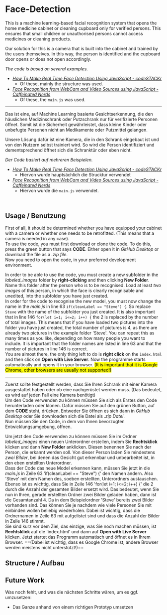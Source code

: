 # Face-Detection

This is a machine learning-based facial recognition system that opens the home medicine cabinet or cleaning cupboard only for verified persons.
This ensures that small children or unauthorised persons cannot access medicines or cleaning products.

Our solution for this is a camera that is built into the cabinet and trained by the users themselves.
In this way, the person is identified and the cupboard door opens or does not open accordingly.

_The code is based on several examples._
* _[How To Make Real Time Face Detection Using JavaScript - codeSTACKr](https://www.youtube.com/watch?v=h_Dj_gVXao4)_ 
    * Of these, mainly the structure was used.
* _[Face Recognition from WebCam and Video Sources using JavaScript - Caffeinated Nerds](https://www.youtube.com/watch?v=h_Dj_gVXao4)_
    * Of these, the `main.js` was used.<br>

---

Das ist eine, auf Machine Learning basierte Gesichtserkennung, die den häuslichen Medizinschrank oder Putzschrank nur für verifizierte Personen öffnet.
Somit ist die Sicherheit gewährleistet, dass kleine Kinder oder unbefugte Personen nicht an Medikamente oder Putzmittel gelangen.

Unsere Lösung dafür ist eine Kamera, die in den Schrank eingebaut ist und von den Nutzern selbst trainiert wird.
So wird die Person identifiziert und dementsprechend öffnet sich die Schranktür oder eben nicht.

_Der Code basiert auf mehreren Beispielen._
* _[How To Make Real Time Face Detection Using JavaScript - codeSTACKr](https://www.youtube.com/watch?v=h_Dj_gVXao4)_ 
    * Hiervon wurde hauptsächlich die Strucktur verwendet
* _[Face Recognition from WebCam and Video Sources using JavaScript - Caffeinated Nerds](https://www.youtube.com/watch?v=h_Dj_gVXao4)_
    * Hiervon wurde die `main.js` verwendet.
<br>

## Usage / Benutzung

First of all, it should be determined whether you have equipped your cabinet with a camera or whether one needs to be retrofitted. 
(This means that a camera is needed in any case).
<br>
To use the code, you must first download or clone the code.
To do this, press the green button that says **CODE**. Either open it in *GitHub Desktop* or download the file as a *.zip file*.
<br>
Now you need to open the code, in your preferred development environment.
<br>

In order to be able to use the code, you must create a new subfolder in the *labeled_images* folder by **right-clicking** and then clicking **New Folder**.  Name this folder after the person who is to be recognised. Load at least *two images* of this person, in which the face is clearly recognisable and unedited, into the subfolder you have just created.
<br>
In order for the code to recognise the new model, you must now change the name in the *main.js* in line 63 `if(cleanLabel == "Steve") {`. So replace `Steve` with the name of the subfolder you just created. It is also important that in line 146 `for(let i=1; i<=2; i++) {` the 2 is replaced by the number of total images. This means that if you have loaded two pictures into the folder you have just created, the total number of pictures is 4, as there are already two pictures in the example folder 'Steve'. 
You can repeat this as many times as you like, depending on how many people you want to include. It is important that the folder names are listed in line 63 and that the number of pictures in line 146 is correct. 
<br>
You are almost there, the only thing left to do is **right click** on the `index.html` and then click on **Open with Live Server**. Now the programme starts automatically and opens it in your browser. <mark>(It is important that it is Google Chrome, other browsers are usually not supported!)</mark>
<br>

---

Zuerst sollte festgestellt werden, dass Sie Ihren Schrank mit einer Kamera ausgestattet haben oder ob eine nachgerüstet werden muss.
(Das bedeutet, es wird auf jeden Fall eine Kamera benötigt)
<br>
Um den Code verwenden zu können müssen Sie sich als Erstes den Code herunterladen oder klonen.
Dafür müssen Sie auf den grünen Button, auf dem **CODE** steht, drücken. Entweder Sie öffnen es sich dann in *GitHub Desktop* oder Sie downloaden sich die Datei als *.zip Datei*.
<br> 
Nun müssen Sie den Code, in dem von Ihnen bevorzugten Entwicklungsumgebung, öffnen. 
<br>

Um jetzt den Code verwenden zu können müssen Sie im Ordner *labeled_images* einen neuen Unterordner erstellen, indem Sie **Rechtsklick** klicken und dann **New Folder** anklicken. Diesen benennen Sie nach der Person, die erkannt werden soll. Von dieser Person laden Sie mindestens *zwei Bilder*, bei denen das Gesicht gut erkennbar und unbearbeitet ist, in den eben erstellten Unterordner.
<br>
Dass der Code das neue Model erkennen kann, müssen Sie jetzt in die *main.js* in Zeile 63 'if(cleanLabel == "Steve") {' den Namen ändern. Also 'Steve' mit dem Namen des, soeben erstellten, Unterordners austauschen. Ebenso ist es wichtig, dass Sie in Zeile 146 'for(let i=1; i<=2; i++) {' die 2 durch die Anzahl der gesamten Bilder ersetzt wird. Das bedeutet, wenn Sie nun in Ihren, gerade erstellten Ordner zwei Bilder geladen haben, dann ist die Gesamtanzahl 4. Da in dem Beispielordner 'Steve' bereits zwei Bilder vorhanden sind.
Das können Sie je nachdem wie viele Personen Sie mit einbinden wollen beliebig wiederholen. Dabei ist wichtig, dass die Ordnernamen in Zeile 63 mit aufgelistet sind und dass die Anzahl der Bilder in Zeile 146 stimmt. 
<br>
Sie sind kurz vor dem Ziel, das einzige, was Sie noch machen müssen, ist **Rechtsklick** auf die 'index.html' und dann auf **Open with Live Server** klicken. Jetzt startet das Programm automatisch und öffnet es in Ihrem Browser. ==(Dabei ist wichtig, dass es Google Chrome ist, andere Browser werden meistens nicht unterstützt!)==


## Structure / Aufbau



## Future Work

Was noch fehlt, und was die nächsten Schritte wären, um es ggf. umzusetzen:
* Das Ganze anhand von einem richtigen Prototyp umsetzen
